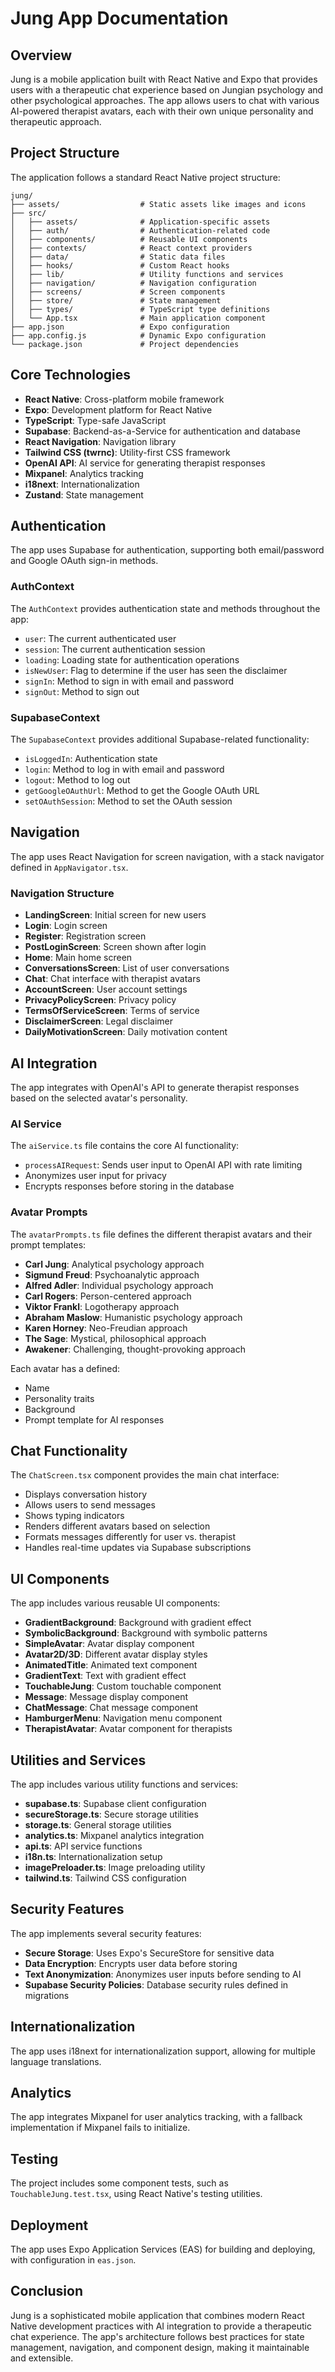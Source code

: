 # Jung App Documentation

## Overview

Jung is a mobile application built with React Native and Expo that provides users with a therapeutic chat experience based on Jungian psychology and other psychological approaches. The app allows users to chat with various AI-powered therapist avatars, each with their own unique personality and therapeutic approach.

## Project Structure

The application follows a standard React Native project structure:

```
jung/
├── assets/                  # Static assets like images and icons
├── src/
│   ├── assets/              # Application-specific assets
│   ├── auth/                # Authentication-related code
│   ├── components/          # Reusable UI components
│   ├── contexts/            # React context providers
│   ├── data/                # Static data files
│   ├── hooks/               # Custom React hooks
│   ├── lib/                 # Utility functions and services
│   ├── navigation/          # Navigation configuration
│   ├── screens/             # Screen components
│   ├── store/               # State management
│   ├── types/               # TypeScript type definitions
│   └── App.tsx              # Main application component
├── app.json                 # Expo configuration
├── app.config.js            # Dynamic Expo configuration
└── package.json             # Project dependencies
```

## Core Technologies

- **React Native**: Cross-platform mobile framework
- **Expo**: Development platform for React Native
- **TypeScript**: Type-safe JavaScript
- **Supabase**: Backend-as-a-Service for authentication and database
- **React Navigation**: Navigation library
- **Tailwind CSS (twrnc)**: Utility-first CSS framework
- **OpenAI API**: AI service for generating therapist responses
- **Mixpanel**: Analytics tracking
- **i18next**: Internationalization
- **Zustand**: State management

## Authentication

The app uses Supabase for authentication, supporting both email/password and Google OAuth sign-in methods.

### AuthContext

The `AuthContext` provides authentication state and methods throughout the app:

- `user`: The current authenticated user
- `session`: The current authentication session
- `loading`: Loading state for authentication operations
- `isNewUser`: Flag to determine if the user has seen the disclaimer
- `signIn`: Method to sign in with email and password
- `signOut`: Method to sign out

### SupabaseContext

The `SupabaseContext` provides additional Supabase-related functionality:

- `isLoggedIn`: Authentication state
- `login`: Method to log in with email and password
- `logout`: Method to log out
- `getGoogleOAuthUrl`: Method to get the Google OAuth URL
- `setOAuthSession`: Method to set the OAuth session

## Navigation

The app uses React Navigation for screen navigation, with a stack navigator defined in `AppNavigator.tsx`.

### Navigation Structure

- **LandingScreen**: Initial screen for new users
- **Login**: Login screen
- **Register**: Registration screen
- **PostLoginScreen**: Screen shown after login
- **Home**: Main home screen
- **ConversationsScreen**: List of user conversations
- **Chat**: Chat interface with therapist avatars
- **AccountScreen**: User account settings
- **PrivacyPolicyScreen**: Privacy policy
- **TermsOfServiceScreen**: Terms of service
- **DisclaimerScreen**: Legal disclaimer
- **DailyMotivationScreen**: Daily motivation content

## AI Integration

The app integrates with OpenAI's API to generate therapist responses based on the selected avatar's personality.

### AI Service

The `aiService.ts` file contains the core AI functionality:

- `processAIRequest`: Sends user input to OpenAI API with rate limiting
- Anonymizes user input for privacy
- Encrypts responses before storing in the database

### Avatar Prompts

The `avatarPrompts.ts` file defines the different therapist avatars and their prompt templates:

- **Carl Jung**: Analytical psychology approach
- **Sigmund Freud**: Psychoanalytic approach
- **Alfred Adler**: Individual psychology approach
- **Carl Rogers**: Person-centered approach
- **Viktor Frankl**: Logotherapy approach
- **Abraham Maslow**: Humanistic psychology approach
- **Karen Horney**: Neo-Freudian approach
- **The Sage**: Mystical, philosophical approach
- **Awakener**: Challenging, thought-provoking approach

Each avatar has a defined:
- Name
- Personality traits
- Background
- Prompt template for AI responses

## Chat Functionality

The `ChatScreen.tsx` component provides the main chat interface:

- Displays conversation history
- Allows users to send messages
- Shows typing indicators
- Renders different avatars based on selection
- Formats messages differently for user vs. therapist
- Handles real-time updates via Supabase subscriptions

## UI Components

The app includes various reusable UI components:

- **GradientBackground**: Background with gradient effect
- **SymbolicBackground**: Background with symbolic patterns
- **SimpleAvatar**: Avatar display component
- **Avatar2D/3D**: Different avatar display styles
- **AnimatedTitle**: Animated text component
- **GradientText**: Text with gradient effect
- **TouchableJung**: Custom touchable component
- **Message**: Message display component
- **ChatMessage**: Chat message component
- **HamburgerMenu**: Navigation menu component
- **TherapistAvatar**: Avatar component for therapists

## Utilities and Services

The app includes various utility functions and services:

- **supabase.ts**: Supabase client configuration
- **secureStorage.ts**: Secure storage utilities
- **storage.ts**: General storage utilities
- **analytics.ts**: Mixpanel analytics integration
- **api.ts**: API service functions
- **i18n.ts**: Internationalization setup
- **imagePreloader.ts**: Image preloading utility
- **tailwind.ts**: Tailwind CSS configuration

## Security Features

The app implements several security features:

- **Secure Storage**: Uses Expo's SecureStore for sensitive data
- **Data Encryption**: Encrypts user data before storing
- **Text Anonymization**: Anonymizes user inputs before sending to AI
- **Supabase Security Policies**: Database security rules defined in migrations

## Internationalization

The app uses i18next for internationalization support, allowing for multiple language translations.

## Analytics

The app integrates Mixpanel for user analytics tracking, with a fallback implementation if Mixpanel fails to initialize.

## Testing

The project includes some component tests, such as `TouchableJung.test.tsx`, using React Native's testing utilities.

## Deployment

The app uses Expo Application Services (EAS) for building and deploying, with configuration in `eas.json`.

## Conclusion

Jung is a sophisticated mobile application that combines modern React Native development practices with AI integration to provide a therapeutic chat experience. The app's architecture follows best practices for state management, navigation, and component design, making it maintainable and extensible.
